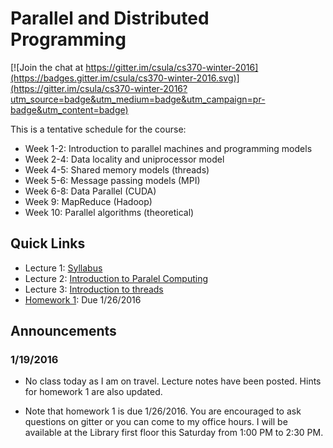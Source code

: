 # Parallel and Distributed Programming

[![Join the chat at https://gitter.im/csula/cs370-winter-2016](https://badges.gitter.im/csula/cs370-winter-2016.svg)](https://gitter.im/csula/cs370-winter-2016?utm_source=badge&utm_medium=badge&utm_campaign=pr-badge&utm_content=badge)

This is a tentative schedule for the course:

* Week 1-2: Introduction to parallel machines and programming models
* Week 2-4: Data locality and uniprocessor model
* Week 4-5: Shared memory models (threads)
* Week 5-6: Message passing models (MPI)
* Week 6-8: Data Parallel (CUDA)
* Week 9: MapReduce (Hadoop)
* Week 10: Parallel algorithms (theoretical)

## Quick Links

* Lecture 1: [Syllabus](Syllabus.md)
* Lecture 2: [Introduction to Paralel Computing](notes/week2.md)
* Lecture 3: [Introduction to threads](notes/week3.md)
* [Homework 1](homework1/): Due 1/26/2016

## Announcements

### 1/19/2016 

* No class today as I am on travel. Lecture notes have been posted.  Hints for homework 1 are also updated.

* Note that homework 1 is due 1/26/2016.  You are encouraged to ask questions on gitter or you can come to my office hours.  I will be available at the Library first floor this Saturday from 1:00 PM to 2:30 PM.
